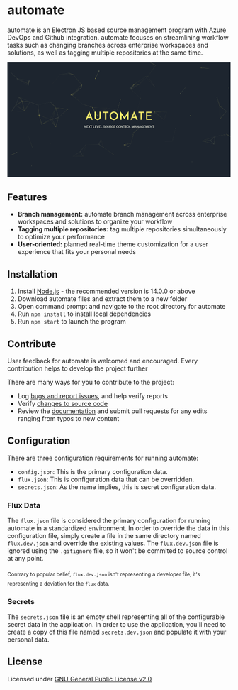 # automate
automate is an Electron JS based source management program with Azure DevOps and Github integration. automate focuses on streamlining workflow tasks such as changing branches across enterprise workspaces and solutions, as well as tagging multiple repositories at the same time.


 [![Screenshot of the landing page.](images/landing.png)]()

## Features
* **Branch management:** automate branch management across enterprise workspaces and solutions to organize your workflow 
* **Tagging multiple repositories:** tag multiple repositories simultaneously to optimize your performance
* **User-oriented:** planned real-time theme customization for a user experience that fits your personal needs


## Installation
1. Install [Node.js](http://nodejs.org/en/) - the recommended version is 14.0.0 or above
2. Download automate files and extract them to a new folder
3. Open command prompt and navigate to the root directory for automate
4. Run `npm install` to install local dependencies
5. Run `npm start` to launch the program


## Contribute
User feedback for automate is welcomed and encouraged. Every contribution helps to develop the project further

There are many ways for you to contribute to the project: 

* Log [bugs and report issues](https://github.com/tacosontitan/automate/issues), and help verify reports
* Verify [changes to source code](https://github.com/tacosontitan/automate/pulls)
* Review the [documentation](https://github.com/tacosontitan/automate/pulls) and submit pull requests for any edits ranging from typos to new content


## Configuration
There are three configuration requirements for running automate:

 - `config.json`: This is the primary configuration data.
 - `flux.json`: This is configuration data that can be overridden.
 - `secrets.json`: As the name implies, this is secret configuration data.

### Flux Data
The `flux.json` file is considered the primary configuration for running automate in a standardized environment. In order to override the data in this configuration file, simply create a file in the same directory named `flux.dev.json` and override the existing values. The `flux.dev.json` file is ignored using the `.gitignore` file, so it won't be commited to source control at any point.

<sub>Contrary to popular belief, `flux.dev.json` isn't representing a developer file, it's representing a deviation for the `flux` data.</sub>

### Secrets
The `secrets.json` file is an empty shell representing all of the configurable secret data in the application. In order to use the application, you'll need to create a copy of this file named `secrets.dev.json` and populate it with your personal data.

## License
Licensed under [GNU General Public License v2.0](/LICENSE)
